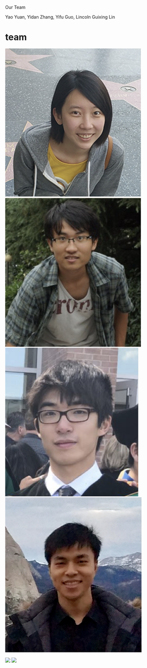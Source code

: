 Our Team

Yao Yuan, Yidan Zhang, Yifu Guo, Lincoln Guixing Lin


# team
![yidanzhang](images/yidanzhang.png)
![yifuguo](images/yifuguo.png)
![yaoyuan](images/yaoyuan.png)
![guixinglin](images/guixinglin.png)


<p>
  <img src="images/yidanzhang" width="350"/>
  <img src="images/yifuguo" width="350"/>
</p>
